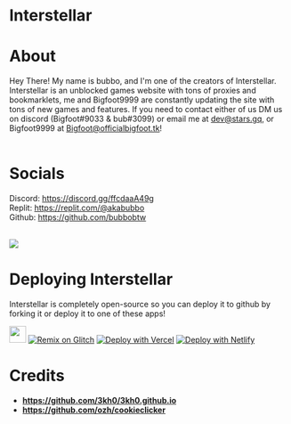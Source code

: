# Interstellar

# About
Hey There! My name is bubbo, and I'm one of the creators of Interstellar. Interstellar is an unblocked games website with tons of proxies and bookmarklets, me and Bigfoot9999 are constantly updating the site with tons of new games and features. If you need to contact either of us DM us on discord (Bigfoot#9033 & bub#3099) or email me at dev@stars.gq, or Bigfoot9999 at Bigfoot@officialbigfoot.tk!
<br><br>

# Socials
Discord: https://discord.gg/ffcdaaA49g<br>
Replit: https://replit.com/@akabubbo<br>
Github: https://github.com/bubbobtw<br>
<br>

[![](https://c5.patreon.com/external/logo/become_a_patron_button.png)](https://www.patreon.com/interstellarofficial)

 
# Deploying Interstellar
Interstellar is completely open-source so you can deploy it to github by forking it or deploy it to one of these apps!






<a href="https://replit.com/github/bubbobtw/interstellar"><img height="30px" src="https://raw.githubusercontent.com/FogNetwork/Tsunami/main/deploy/replit2.svg"><img></a>
[![Remix on Glitch](https://raw.githubusercontent.com/BinBashBanana/deploy-buttons/master/buttons/remade/glitch.svg)](https://glitch.com/edit/#!/import/github/bubbobtw/interstellar)
[![Deploy with Vercel](https://vercel.com/button)](https://vercel.com/new/import?s=https%3A%2F%2Fgithub.com%2Fbubbobtw%2Finterstellar) 
[![Deploy with Netlify](https://www.netlify.com/img/deploy/button.svg)](https://app.netlify.com/start/deploy?repository=https://github.com/bubbobtw/interstellar)




# Credits
- **https://github.com/3kh0/3kh0.github.io**
- **https://github.com/ozh/cookieclicker**
